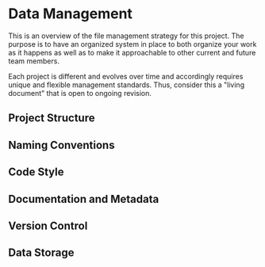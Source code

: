 # Data Management

This is an overview of the file management strategy for this project.  The purpose is to have an organized system in place to both organize your work as it happens as well as to make it approachable to other current and future team members.

Each project is different and evolves over time and accordingly requires unique and flexible management standards. Thus, consider this a "living document" that is open to ongoing revision.

## Project Structure

## Naming Conventions

## Code Style

## Documentation and Metadata

## Version Control

## Data Storage
